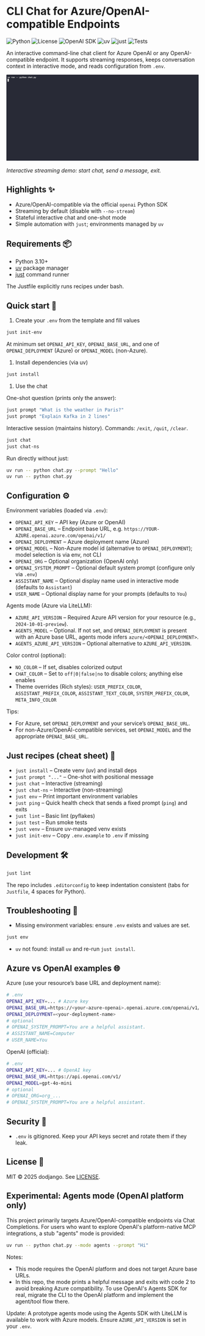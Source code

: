 # CLI Chat for Azure/OpenAI-compatible Endpoints

![Python](https://img.shields.io/badge/Python-3.10%2B-3776AB?logo=python&logoColor=white)
![License](https://img.shields.io/badge/License-MIT-green)
![OpenAI SDK](https://img.shields.io/badge/OpenAI-SDK-412991?logo=openai&logoColor=white)
![uv](https://img.shields.io/badge/Env-uv-000000)
![just](https://img.shields.io/badge/Tasks-just-00ADD8?logo=gnubash&logoColor=white)
![Tests](https://img.shields.io/badge/Tests-pytest-0A9EDC)

An interactive command-line chat client for Azure OpenAI or any OpenAI-compatible endpoint. It supports streaming responses, keeps conversation context in interactive mode, and reads configuration from `.env`.

![CLI chat demo](assets/chat-demo.gif)

_Interactive streaming demo: start chat, send a message, exit._

## Highlights ✨

- Azure/OpenAI-compatible via the official `openai` Python SDK
- Streaming by default (disable with `--no-stream`)
- Stateful interactive chat and one-shot mode
- Simple automation with `just`; environments managed by `uv`

## Requirements 📦

- Python 3.10+
- [uv](https://docs.astral.sh/uv/) package manager
- [just](https://github.com/casey/just) command runner

The Justfile explicitly runs recipes under bash.

## Quick start 🚀

1. Create your `.env` from the template and fill values

```bash
just init-env
```

At minimum set `OPENAI_API_KEY`, `OPENAI_BASE_URL`, and one of `OPENAI_DEPLOYMENT` (Azure) or `OPENAI_MODEL` (non-Azure).

1. Install dependencies (via uv)

```bash
just install
```

1. Use the chat

One-shot question (prints only the answer):

```bash
just prompt "What is the weather in Paris?"
just prompt "Explain Kafka in 2 lines"
```

Interactive session (maintains history). Commands: `/exit`, `/quit`, `/clear`.

```bash
just chat
just chat-ns
```

Run directly without just:

```bash
uv run -- python chat.py --prompt "Hello"
uv run -- python chat.py
```

## Configuration ⚙️

Environment variables (loaded via `.env`):

- `OPENAI_API_KEY`       – API key (Azure or OpenAI)
- `OPENAI_BASE_URL`      – Endpoint base URL, e.g. `https://YOUR-AZURE.openai.azure.com/openai/v1/`
- `OPENAI_DEPLOYMENT`    – Azure deployment name (Azure)
- `OPENAI_MODEL`         – Non-Azure model id (alternative to `OPENAI_DEPLOYMENT`); model selection is via env, not CLI
- `OPENAI_ORG`           – Optional organization (OpenAI only)
- `OPENAI_SYSTEM_PROMPT` – Optional default system prompt (configure only via `.env`)
- `ASSISTANT_NAME`       – Optional display name used in interactive mode (defaults to `Assistant`)
- `USER_NAME`            – Optional display name for your prompts (defaults to `You`)

Agents mode (Azure via LiteLLM):

- `AZURE_API_VERSION`    – Required Azure API version for your resource (e.g., `2024-10-01-preview`).
- `AGENTS_MODEL`         – Optional. If not set, and `OPENAI_DEPLOYMENT` is present with an Azure base URL, agents mode infers `azure/<OPENAI_DEPLOYMENT>`.
- `AGENTS_AZURE_API_VERSION` – Optional alternative to `AZURE_API_VERSION`.

Color control (optional):

- `NO_COLOR`             – If set, disables colorized output
- `CHAT_COLOR`           – Set to `off|0|false|no` to disable colors; anything else enables
- Theme overrides (Rich styles): `USER_PREFIX_COLOR`, `ASSISTANT_PREFIX_COLOR`, `ASSISTANT_TEXT_COLOR`, `SYSTEM_PREFIX_COLOR`, `META_INFO_COLOR`

Tips:

- For Azure, set `OPENAI_DEPLOYMENT` and your service’s `OPENAI_BASE_URL`.
- For non-Azure/OpenAI-compatible services, set `OPENAI_MODEL` and the appropriate `OPENAI_BASE_URL`.

## Just recipes (cheat sheet) 🧰

- `just install`     – Create venv (uv) and install deps
- `just prompt "..."` – One-shot with positional message
- `just chat`        – Interactive (streaming)
- `just chat-ns`     – Interactive (non-streaming)
- `just env`         – Print important environment variables
- `just ping`        – Quick health check that sends a fixed prompt (`ping`) and exits
- `just lint`        – Basic lint (pyflakes)
- `just test`        – Run smoke tests
- `just venv`        – Ensure uv-managed venv exists
- `just init-env`    – Copy `.env.example` to `.env` if missing

## Development 🛠️

```bash
just lint
```

The repo includes `.editorconfig` to keep indentation consistent (tabs for `Justfile`, 4 spaces for Python).

## Troubleshooting 🧪

- Missing environment variables: ensure `.env` exists and values are set.

```bash
just env
```

- `uv` not found: install `uv` and re-run `just install`.

## Azure vs OpenAI examples 🌐

Azure (use your resource’s base URL and deployment name):

```bash
# .env
OPENAI_API_KEY=... # Azure key
OPENAI_BASE_URL=https://<your-azure-openai>.openai.azure.com/openai/v1/
OPENAI_DEPLOYMENT=<your-deployment-name>
# optional
# OPENAI_SYSTEM_PROMPT=You are a helpful assistant.
# ASSISTANT_NAME=Computer
# USER_NAME=You
```

OpenAI (official):

```bash
# .env
OPENAI_API_KEY=... # OpenAI key
OPENAI_BASE_URL=https://api.openai.com/v1/
OPENAI_MODEL=gpt-4o-mini
# optional
# OPENAI_ORG=org_...
# OPENAI_SYSTEM_PROMPT=You are a helpful assistant.
```

## Security 🔐

- `.env` is gitignored. Keep your API keys secret and rotate them if they leak.

## License 📄

MIT © 2025 dodjango. See [LICENSE](./LICENSE).

## Experimental: Agents mode (OpenAI platform only)

This project primarily targets Azure/OpenAI-compatible endpoints via Chat Completions.
For users who want to explore OpenAI's platform-native MCP integrations, a stub
"agents" mode is provided:

```bash
uv run -- python chat.py --mode agents --prompt "Hi"
```

Notes:

- This mode requires the OpenAI platform and does not target Azure base URLs.
- In this repo, the mode prints a helpful message and exits with code 2 to avoid
 breaking Azure compatibility. To use OpenAI's Agents SDK for real, migrate the
 CLI to the OpenAI platform and implement the agent/tool flow there.

Update: A prototype agents mode using the Agents SDK with LiteLLM is available to work with Azure models. Ensure `AZURE_API_VERSION` is set in your `.env`.

